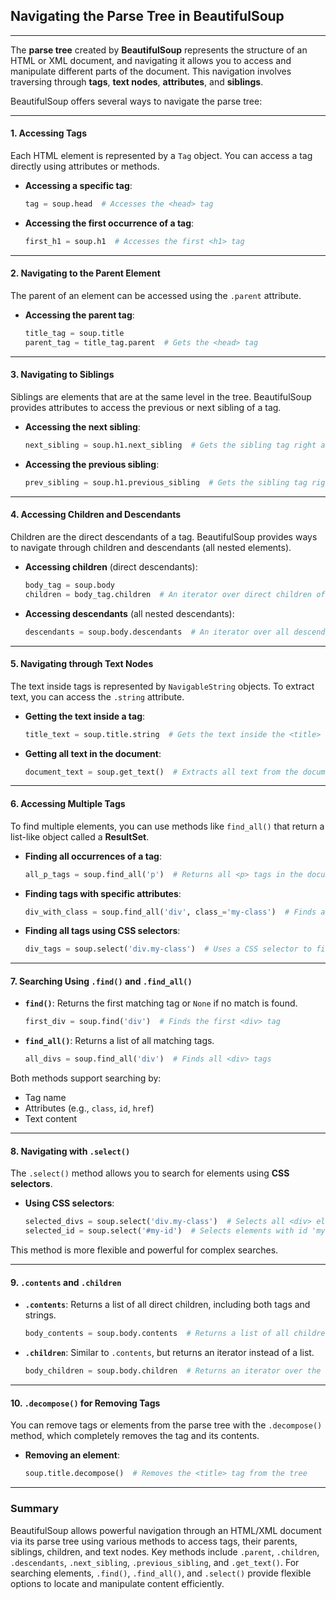 ## **Navigating the Parse Tree in BeautifulSoup**

---

The **parse tree** created by **BeautifulSoup** represents the structure of an HTML or XML document, and navigating it allows you to access and manipulate different parts of the document. This navigation involves traversing through **tags**, **text nodes**, **attributes**, and **siblings**.

BeautifulSoup offers several ways to navigate the parse tree:

---

#### **1. Accessing Tags**

Each HTML element is represented by a `Tag` object. You can access a tag directly using attributes or methods.

* **Accessing a specific tag**:

  ```python
  tag = soup.head  # Accesses the <head> tag
  ```

* **Accessing the first occurrence of a tag**:

  ```python
  first_h1 = soup.h1  # Accesses the first <h1> tag
  ```

---

#### **2. Navigating to the Parent Element**

The parent of an element can be accessed using the `.parent` attribute.

* **Accessing the parent tag**:

  ```python
  title_tag = soup.title
  parent_tag = title_tag.parent  # Gets the <head> tag
  ```

---

#### **3. Navigating to Siblings**

Siblings are elements that are at the same level in the tree. BeautifulSoup provides attributes to access the previous or next sibling of a tag.

* **Accessing the next sibling**:

  ```python
  next_sibling = soup.h1.next_sibling  # Gets the sibling tag right after <h1>
  ```

* **Accessing the previous sibling**:

  ```python
  prev_sibling = soup.h1.previous_sibling  # Gets the sibling tag right before <h1>
  ```

---

#### **4. Accessing Children and Descendants**

Children are the direct descendants of a tag. BeautifulSoup provides ways to navigate through children and descendants (all nested elements).

* **Accessing children** (direct descendants):

  ```python
  body_tag = soup.body
  children = body_tag.children  # An iterator over direct children of <body>
  ```

* **Accessing descendants** (all nested descendants):

  ```python
  descendants = soup.body.descendants  # An iterator over all descendants of <body>
  ```

---

#### **5. Navigating through Text Nodes**

The text inside tags is represented by `NavigableString` objects. To extract text, you can access the `.string` attribute.

* **Getting the text inside a tag**:

  ```python
  title_text = soup.title.string  # Gets the text inside the <title> tag
  ```

* **Getting all text in the document**:

  ```python
  document_text = soup.get_text()  # Extracts all text from the document
  ```

---

#### **6. Accessing Multiple Tags**

To find multiple elements, you can use methods like `find_all()` that return a list-like object called a **ResultSet**.

* **Finding all occurrences of a tag**:

  ```python
  all_p_tags = soup.find_all('p')  # Returns all <p> tags in the document
  ```

* **Finding tags with specific attributes**:

  ```python
  div_with_class = soup.find_all('div', class_='my-class')  # Finds all <div> tags with a class of 'my-class'
  ```

* **Finding all tags using CSS selectors**:

  ```python
  div_tags = soup.select('div.my-class')  # Uses a CSS selector to find all <div> tags with 'my-class'
  ```

---

#### **7. Searching Using `.find()` and `.find_all()`**

* **`find()`**: Returns the first matching tag or `None` if no match is found.

  ```python
  first_div = soup.find('div')  # Finds the first <div> tag
  ```

* **`find_all()`**: Returns a list of all matching tags.

  ```python
  all_divs = soup.find_all('div')  # Finds all <div> tags
  ```

Both methods support searching by:

* Tag name
* Attributes (e.g., `class`, `id`, `href`)
* Text content

---

#### **8. Navigating with `.select()`**

The `.select()` method allows you to search for elements using **CSS selectors**.

* **Using CSS selectors**:

  ```python
  selected_divs = soup.select('div.my-class')  # Selects all <div> elements with class 'my-class'
  selected_id = soup.select('#my-id')  # Selects elements with id 'my-id'
  ```

This method is more flexible and powerful for complex searches.

---

#### **9. `.contents` and `.children`**

* **`.contents`**: Returns a list of all direct children, including both tags and strings.

  ```python
  body_contents = soup.body.contents  # Returns a list of all children of the <body> tag
  ```

* **`.children`**: Similar to `.contents`, but returns an iterator instead of a list.

  ```python
  body_children = soup.body.children  # Returns an iterator over the direct children of <body>
  ```

---

#### **10. `.decompose()` for Removing Tags**

You can remove tags or elements from the parse tree with the `.decompose()` method, which completely removes the tag and its contents.

* **Removing an element**:

  ```python
  soup.title.decompose()  # Removes the <title> tag from the tree
  ```

---

### Summary

BeautifulSoup allows powerful navigation through an HTML/XML document via its parse tree using various methods to access tags, their parents, siblings, children, and text nodes. Key methods include `.parent`, `.children`, `.descendants`, `.next_sibling`, `.previous_sibling`, and `.get_text()`. For searching elements, `.find()`, `.find_all()`, and `.select()` provide flexible options to locate and manipulate content efficiently.
